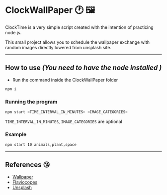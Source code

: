 # ClockWallPaper 🕐 🖼️
ClockTime is a very simple script created with the intention of practicing node.js. 

This small project allows you to schedule the wallpaper exchange with random images directly lowered from unsplash site.

---

## How to use *(You need to have the node installed )*
- Run the command inside the ClockWallPaper folder  
```Bash
npm i
```
### Running the program 
```Bash
npm start <TIME_INTERVAL_IN_MINUTES> <IMAGE_CATEGORIES>
```
`TIME_INTERVAL_IN_MINUTES`, `IMAGE_CATEGORIES` are optional

### Example
```Bash
npm start 10 animals,plant,space
```
---

## References 😘
- [Wallpaper](https://www.npmjs.com/package/wallpaper)
- [Flaviocopes](https://flaviocopes.com/node-download-image/)
- [Unsplash](https://unsplash.com/)

